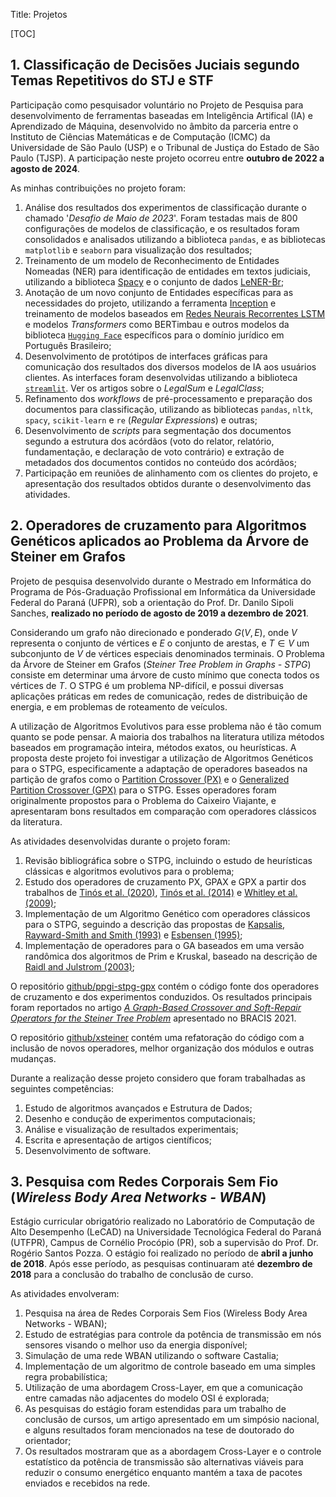 Title: Projetos


[TOC]

## 1. Classificação de Decisões Juciais segundo Temas Repetitivos do STJ e STF

Participação como pesquisador voluntário no Projeto de Pesquisa para desenvolvimento de ferramentas baseadas em Inteligência Artifical (IA) e Aprendizado de Máquina, desenvolvido no âmbito da parceria entre o Instituto de Ciências Matemáticas e de Computação (ICMC) da Universidade de São Paulo (USP) e o Tribunal de Justiça do Estado de São Paulo (TJSP). A participação neste projeto ocorreu entre  **outubro de 2022 a agosto de 2024**.

As minhas contribuições no projeto foram:

1. Análise dos resultados dos experimentos de classificação durante o chamado '*Desafio de Maio de 2023*'. Foram testadas mais de 800 configurações de modelos de classificação, e os resultados foram consolidados e analisados utilizando a biblioteca `pandas`, e as bibliotecas `matplotlib` e `seaborn` para visualização dos resultados;
2. Treinamento de um modelo de Reconhecimento de Entidades Nomeadas (NER) para identificação de entidades em textos judiciais, utilizando a biblioteca [Spacy](https://spacy.io/) e o conjunto de dados [LeNER-Br](https://github.com/peluz/lener-br);
3. Anotação de um novo conjunto de Entidades específicas para as necessidades do projeto, utilizando a ferramenta [Inception](https://inception-project.github.io/) e treinamento de modelos baseados em [Redes Neurais Recorrentes LSTM](https://colah.github.io/posts/2015-08-Understanding-LSTMs/) e modelos *Transformers* como BERTimbau e outros modelos da biblioteca [`Hugging Face`](https://huggingface.co/) específicos para o domínio jurídico em Português Brasileiro;
4. Desenvolvimento de protótipos de interfaces gráficas para comunicação dos resultados dos diversos modelos de IA aos usuários clientes. As interfaces foram desenvolvidas utilizando a biblioteca [`streamlit`](https://streamlit.io/). Ver os artigos sobre o *LegalSum* e *LegalClass*;
5. Refinamento dos *workflows* de pré-processamento e preparação dos documentos para classificação, utilizando as bibliotecas `pandas`, `nltk`, `spacy`, `scikit-learn` e `re` (*Regular Expressions*) e outras;
6. Desenvolvimento de *scripts* para segmentação dos documentos segundo a estrutura dos acórdãos (voto do relator, relatório, fundamentação, e declaração de voto contrário) e extração de metadados dos documentos contidos no conteúdo dos acórdãos;
7. Participação em reuniões de alinhamento com os clientes do projeto, e apresentação dos resultados obtidos durante o desenvolvimento das atividades.


## 2. Operadores de cruzamento para Algoritmos Genéticos aplicados ao Problema da Árvore de Steiner em Grafos

Projeto de pesquisa desenvolvido durante o Mestrado em Informática do Programa de Pós-Graduação Profissional em Informática da Universidade Federal do Paraná (UFPR), sob a orientação do Prof. Dr. Danilo Sipoli Sanches, **realizado no período de agosto de 2019 a dezembro de 2021**.

Considerando um grafo não direcionado e ponderado $G(V, E)$, onde $V$ representa o conjunto de vértices e $E$ o conjunto de arestas, e $T \in V$ um subconjunto de $V$ de vértices especiais denominados terminais. O Problema da Árvore de Steiner em Grafos (*Steiner Tree Problem in Graphs - STPG*) consiste em determinar uma árvore de custo mínimo que conecta todos os vértices de $T$. O STPG é um problema NP-difícil, e possui diversas aplicações práticas em redes de comunicação, redes de distribuição de energia, e em problemas de roteamento de veículos.

A utilização de Algoritmos Evolutivos para esse problema não é tão comum quanto se pode pensar.
A maioria dos trabalhos na literatura utiliza métodos baseados em programação inteira, métodos exatos, ou heurísticas. A proposta deste projeto foi investigar a utilização de Algoritmos Genéticos para o STPG, especificamente a adaptação de operadores baseados na partição de grafos como o [Partition Crossover (PX)](https://dl.acm.org/doi/10.1145/1569901.1570026) e o [Generalized Partition Crossover (GPX)](https://direct.mit.edu/evco/article-abstract/28/2/255/94983/A-New-Generalized-Partition-Crossover-for-the) para o STPG. Esses operadores foram originalmente propostos para o Problema do Caixeiro Viajante, e apresentaram bons resultados em comparação com operadores clássicos da literatura.

As atividades desenvolvidas durante o projeto foram:

1. Revisão bibliográfica sobre o STPG, incluindo o estudo de heurísticas clássicas e algoritmos evolutivos para o problema;
2. Estudo dos operadores de cruzamento PX, GPAX e GPX a partir dos trabalhos de [Tinós et al. (2020)](https://link.springer.com/article/10.1057/jors.1993.69), [Tinós et al. (2014)](https://dl.acm.org/doi/10.1145/2576768.2598245) e [Whitley et al. (2009)](https://dl.acm.org/doi/10.1145/1569901.1570026);
3. Implementação de um Algoritmo Genético com operadores clássicos para o STPG, seguindo a descrição das propostas de [Kapsalis, Rayward-Smith and Smith (1993)](https://link.springer.com/article/10.1057/jors.1993.69) e [Esbensen (1995)](https://doi.org/10.1002/net.3230260403);
4. Implementação de operadores para o GA baseados em uma versão randômica dos algoritmos de Prim e Kruskal, baseado na descrição de [Raidl and Julstrom (2003)](https://ieeexplore.ieee.org/document/1206445);

O repositório [github/ppgi-stpg-gpx](https://github.com/GiliardGodoi/ppgi-stpg-gpx) contém o código fonte dos operadores de cruzamento e dos experimentos conduzidos. Os resultados principais foram reportados no artigo [*A Graph-Based Crossover and Soft-Repair Operators for the Steiner Tree Problem*](https://link.springer.com/chapter/10.1007/978-3-030-91702-9_8) apresentado no BRACIS 2021.

O repositório [github/xsteiner](https://github.com/GiliardGodoi/xsteiner) contém uma refatoração do código com a inclusão de novos operadores, melhor organização dos módulos e outras mudanças.

Durante a realização desse projeto considero que foram trabalhadas as seguintes competências:

1. Estudo de algoritmos avançados e Estrutura de Dados;
2. Desenho e condução de experimentos computacionais;
3. Análise e visualização de resultados experimentais;
4. Escrita e apresentação de artigos científicos;
5. Desenvolvimento de software.

## 3. Pesquisa com Redes Corporais Sem Fio (*Wireless Body Area Networks - WBAN*)

Estágio curricular obrigatório realizado no Laboratório de Computação de Alto Desempenho (LeCAD) na Universidade Tecnológica Federal do Paraná (UTFPR), Campus de Cornélio Procópio (PR), sob a supervisão do Prof. Dr. Rogério Santos Pozza. O estágio foi realizado no período de **abril a junho de 2018**. Após esse período, as pesquisas continuaram até **dezembro de 2018** para a conclusão do trabalho de conclusão de curso.

As atividades envolveram:

1. Pesquisa na área de Redes Corporais Sem Fios (Wireless Body Area Networks - WBAN);
2. Estudo de estratégias para controle da potência de transmissão em nós sensores visando o melhor uso da energia disponível;
3. Simulação de uma rede WBAN utilizando o software Castalia;
4. Implementação de um algoritmo de controle baseado em uma simples regra probabilística;
5. Utilização de uma abordagem Cross-Layer, em que a comunicação entre camadas não adjacentes do modelo OSI é explorada;
6. As pesquisas do estágio foram estendidas para um trabalho de conclusão de cursos, um artigo apresentado em um simpósio nacional, e alguns resultados foram mencionados na tese de doutorado do orientador;
7. Os resultados mostraram que as a abordagem Cross-Layer e o controle estatístico da potência de transmissão são alternativas viáveis para reduzir o consumo energético enquanto mantém a taxa de pacotes enviados e recebidos na rede.